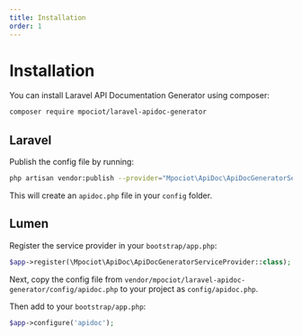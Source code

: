 ```yaml
---
title: Installation
order: 1
---
```


# Installation

You can install Laravel API Documentation Generator using composer:

```bash
composer require mpociot/laravel-apidoc-generator
```

## Laravel
Publish the config file by running:

```bash
php artisan vendor:publish --provider="Mpociot\ApiDoc\ApiDocGeneratorServiceProvider" --tag=apidoc-config
```
This will create an `apidoc.php` file in your `config` folder.

## Lumen
Register the service provider in your `bootstrap/app.php`:

```php
$app->register(\Mpociot\ApiDoc\ApiDocGeneratorServiceProvider::class);
```

Next, copy the config file from `vendor/mpociot/laravel-apidoc-generator/config/apidoc.php` to your project as `config/apidoc.php`. 

Then add to your `bootstrap/app.php`:

```php
$app->configure('apidoc');
```